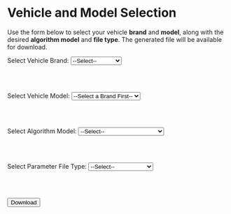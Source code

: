 # Vehicle and Model Selection

Use the form below to select your vehicle **brand** and **model**, along with the desired **algorithm model** and **file type**. The generated file will be available for download.

<form id="modelForm">
  <label for="brand">Select Vehicle Brand:</label>
  <select id="brand" required onchange="updateModels()">
    <option value="">--Select--</option>
    <option value="Tesla">Tesla</option>
    <option value="Audi">Audi</option>
    <option value="BMW">BMW</option>
    <option value="Mercedes-Benz">Mercedes-Benz</option>
    <option value="Ford">Ford</option>
    <option value="Waymo">Waymo</option>
    <option value="Toyota">Toyota</option>
    <option value="KIA">KIA</option>
    <option value="Hyundai">Hyundai</option>
    <option value="Mitsubishi">Mitsubishi</option>
    <option value="Peugeot">Peugeot</option>
    <option value="Jaguar">Jaguar</option>
    <option value="Mazda">Mazda</option>
    <option value="Lincoln">Lincoln</option>
    <option value="General">All Models</option>
  </select>

  <br/><br/>

  <label for="vehicle">Select Vehicle Model:</label>
  <select id="vehicle" required>
    <option value="">--Select a Brand First--</option>
  </select>

  <br/><br/>

  <label for="algorithm">Select Algorithm Model:</label>
  <select id="algorithm" required>
    <option value="">--Select--</option>
    <option value="Linear">Basic Linear Model</option>
    <option value="IDM">Intelligent Driver Model (IDM)</option>
    <option value="Wiedemann-99">Wiedemann-99</option>
    <option value="AI-based Model">AI-based Model</option>
  </select>

  <br/><br/>

  <label for="filetype">Select Parameter File Type:</label>
  <select id="filetype" required>
    <option value="">--Select--</option>
    <option value="Original">Original Parameters</option>
    <option value="Vissim">Vissim Parameters</option>
    <option value="SUMO">SUMO Parameters</option>
    <option value="TorchScript">AI-based Parameters</option>
  </select>

  <br/><br/>

  <button type="submit">Download</button>
</form>

<script>
const vehicleModels = {
  "Tesla": ["Model 3", "Model S", "Model X"],
  "Audi": ["A4 Avant", "A6", "A8", "E-tron"],
  "BMW": ["X5", "I3 S"],
  "Mercedes-Benz": ["A-Class", "GLE 450 4Matic"],
  "Ford": ["Fusion", "S-Max"],
  "Waymo": ["Self-Driving Car"],
  "Toyota": ["Rav 4", "Corolla"],
  "KIA": ["Niro"],
  "Hyundai": ["Ioniq Hybrid"],
  "Mitsubishi": ["SpaceStar", "Outlander PHEV"],
  "Peugeot": ["5008 GT Line"],
  "Jaguar": ["I-Pace"],
  "Mazda": ["Mazda 3"],
  "Lincoln": ["MKZ"],
  "General": ["All Available Models"]
};

function updateModels() {
  const brand = document.getElementById("brand").value;
  const vehicleSelect = document.getElementById("vehicle");

  // Clear previous options
  vehicleSelect.innerHTML = "";

  if (brand && vehicleModels[brand]) {
    vehicleModels[brand].forEach(model => {
      const option = document.createElement("option");
      option.value = model;
      option.textContent = model;
      vehicleSelect.appendChild(option);
    });
  } else {
    const option = document.createElement("option");
    option.value = "";
    option.textContent = "--Select a Brand First--";
    vehicleSelect.appendChild(option);
  }
}

document.getElementById('modelForm').addEventListener('submit', async (e) => {
  e.preventDefault();

  const brand = document.getElementById('brand').value;
  const vehicle = document.getElementById('vehicle').value;
  const algorithm = document.getElementById('algorithm').value;
  const filetype = document.getElementById('filetype').value;

  // Prepare data
  const data = {
    brand: brand,
    vehicle: vehicle,
    algorithm: algorithm,
    filetype: filetype,
    timestamp: new Date().toISOString()
  };

  // Generate JSON file
  const blob = new Blob([JSON.stringify(data, null, 2)], { type: 'application/json' });
  const url = window.URL.createObjectURL(blob);
  const link = document.createElement('a');
  link.href = url;
  link.download = `${brand}-${vehicle}-${algorithm}-${filetype}-parameters.json`;
  document.body.appendChild(link);
  link.click();
  window.URL.revokeObjectURL(url);
});
</script>

